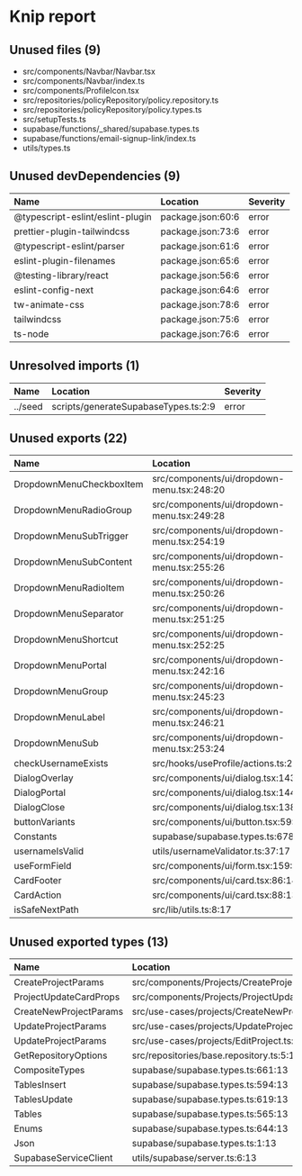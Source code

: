 # Knip report

## Unused files (9)

* src/components/Navbar/Navbar.tsx
* src/components/Navbar/index.ts
* src/components/ProfileIcon.tsx
* src/repositories/policyRepository/policy.repository.ts
* src/repositories/policyRepository/policy.types.ts
* src/setupTests.ts
* supabase/functions/_shared/supabase.types.ts
* supabase/functions/email-signup-link/index.ts
* utils/types.ts

## Unused devDependencies (9)

| Name                             | Location          | Severity |
| :------------------------------- | :---------------- | :------- |
| @typescript-eslint/eslint-plugin | package.json:60:6 | error    |
| prettier-plugin-tailwindcss      | package.json:73:6 | error    |
| @typescript-eslint/parser        | package.json:61:6 | error    |
| eslint-plugin-filenames          | package.json:65:6 | error    |
| @testing-library/react           | package.json:56:6 | error    |
| eslint-config-next               | package.json:64:6 | error    |
| tw-animate-css                   | package.json:78:6 | error    |
| tailwindcss                      | package.json:75:6 | error    |
| ts-node                          | package.json:76:6 | error    |

## Unresolved imports (1)

| Name    | Location                             | Severity |
| :------ | :----------------------------------- | :------- |
| ../seed | scripts/generateSupabaseTypes.ts:2:9 | error    |

## Unused exports (22)

| Name                     | Location                                   | Severity |
| :----------------------- | :----------------------------------------- | :------- |
| DropdownMenuCheckboxItem | src/components/ui/dropdown-menu.tsx:248:20 | error    |
| DropdownMenuRadioGroup   | src/components/ui/dropdown-menu.tsx:249:28 | error    |
| DropdownMenuSubTrigger   | src/components/ui/dropdown-menu.tsx:254:19 | error    |
| DropdownMenuSubContent   | src/components/ui/dropdown-menu.tsx:255:26 | error    |
| DropdownMenuRadioItem    | src/components/ui/dropdown-menu.tsx:250:26 | error    |
| DropdownMenuSeparator    | src/components/ui/dropdown-menu.tsx:251:25 | error    |
| DropdownMenuShortcut     | src/components/ui/dropdown-menu.tsx:252:25 | error    |
| DropdownMenuPortal       | src/components/ui/dropdown-menu.tsx:242:16 | error    |
| DropdownMenuGroup        | src/components/ui/dropdown-menu.tsx:245:23 | error    |
| DropdownMenuLabel        | src/components/ui/dropdown-menu.tsx:246:21 | error    |
| DropdownMenuSub          | src/components/ui/dropdown-menu.tsx:253:24 | error    |
| checkUsernameExists      | src/hooks/useProfile/actions.ts:27:23      | error    |
| DialogOverlay            | src/components/ui/dialog.tsx:143:16        | error    |
| DialogPortal             | src/components/ui/dialog.tsx:144:17        | error    |
| DialogClose              | src/components/ui/dialog.tsx:138:10        | error    |
| buttonVariants           | src/components/ui/button.tsx:59:17         | error    |
| Constants                | supabase/supabase.types.ts:678:14          | error    |
| usernameIsValid          | utils/usernameValidator.ts:37:17           | error    |
| useFormField             | src/components/ui/form.tsx:159:9           | error    |
| CardFooter               | src/components/ui/card.tsx:86:14           | error    |
| CardAction               | src/components/ui/card.tsx:88:13           | error    |
| isSafeNextPath           | src/lib/utils.ts:8:17                      | error    |

## Unused exported types (13)

| Name                   | Location                                               | Severity |
| :--------------------- | :----------------------------------------------------- | :------- |
| CreateProjectParams    | src/components/Projects/CreateProject/actions.ts:11:18 | error    |
| ProjectUpdateCardProps | src/components/Projects/ProjectUpdateCard.tsx:4:13     | error    |
| CreateNewProjectParams | src/use-cases/projects/CreateNewProject.ts:4:18        | error    |
| UpdateProjectParams    | src/use-cases/projects/UpdateProject.ts:4:18           | error    |
| UpdateProjectParams    | src/use-cases/projects/EditProject.ts:6:18             | error    |
| GetRepositoryOptions   | src/repositories/base.repository.ts:5:18               | error    |
| CompositeTypes         | supabase/supabase.types.ts:661:13                      | error    |
| TablesInsert           | supabase/supabase.types.ts:594:13                      | error    |
| TablesUpdate           | supabase/supabase.types.ts:619:13                      | error    |
| Tables                 | supabase/supabase.types.ts:565:13                      | error    |
| Enums                  | supabase/supabase.types.ts:644:13                      | error    |
| Json                   | supabase/supabase.types.ts:1:13                        | error    |
| SupabaseServiceClient  | utils/supabase/server.ts:6:13                          | error    |


